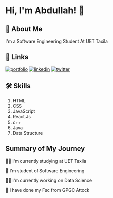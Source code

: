 # Hi, I'm Abdullah! 👋


## 🚀 About Me
I'm a Software Engineering Student At UET Taxila


## 🔗 Links
[![portfolio](https://img.shields.io/badge/my_portfolio-000?style=for-the-badge&logo=ko-fi&logoColor=white)]([https://github.com/khuraimasadi/khuraimasadi](https://github.com/khuraimasadi))
[![linkedin](https://img.shields.io/badge/linkedin-0A66C2?style=for-the-badge&logo=linkedin&logoColor=white)](https://www.linkedin.com/)
[![twitter](https://img.shields.io/badge/twitter-1DA1F2?style=for-the-badge&logo=twitter&logoColor=white)](https://twitter.com/)


## 🛠 Skills
1. HTML
2. CSS
3. JavaScript
4. React.Js
5. c++
6. Java
7. Data Structure


## Summary of My Journey
👩‍💻 I'm currently studying at UET Taxila 

🧠 I'm student of Software Engineering

👯‍♀️ I'm currently working on Data Science 

🤔 I have done my Fsc from GPGC Attock
